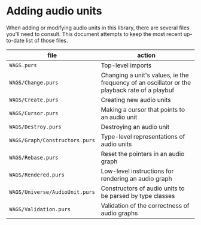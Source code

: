 # Adding audio units

When adding or modifying audio units in this library, there are several files you'll need to consult. This document attempts to keep the most recent up-to-date list of those files.

| file | action |
| ------- | ---- |
| `WAGS.purs` | Top-level imports |
| `WAGS/Change.purs` | Changing a unit's values, ie the frequency of an oscillator or the playback rate of a playbuf |
| `WAGS/Create.purs` | Creating new audio units |
| `WAGS/Cursor.purs` | Making a cursor that points to an audio unit |
| `WAGS/Destroy.purs` | Destroying an audio unit
| `WAGS/Graph/Constructors.purs` | Type-level representations of audio units |
| `WAGS/Rebase.purs` | Reset the pointers in an audio graph |
| `WAGS/Rendered.purs` | Low-level instructions for rendering an audio graph |
| `WAGS/Universe/AudioUnit.purs` | Constructors of audio units to be parsed by type classes |
| `WAGS/Validation.purs` | Validation of the correctness of audio graphs |